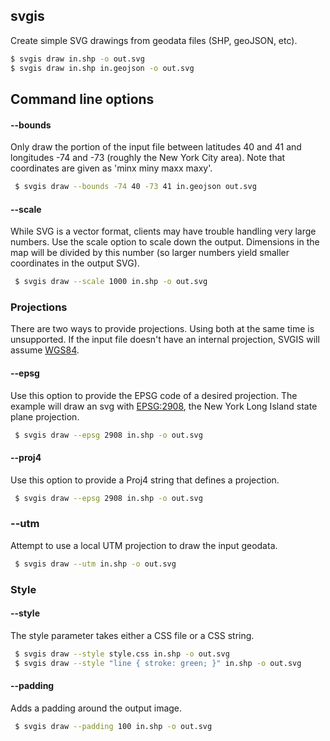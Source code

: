 svgis
-----

Create simple SVG drawings from geodata files (SHP, geoJSON, etc).

```bash
$ svgis draw in.shp -o out.svg
$ svgis draw in.shp in.geojson -o out.svg
````
## Command line options

#### --bounds

Only draw the portion of the input file between latitudes 40 and 41 and longitudes -74 and -73 (roughly the New York City area). Note that coordinates are given as 'minx miny maxx maxy'.

````bash
 $ svgis draw --bounds -74 40 -73 41 in.geojson out.svg
````

#### --scale

While SVG is a vector format, clients may have trouble handling very large numbers. Use the scale option to scale down the output. Dimensions in the map will be divided by this number (so larger numbers yield smaller coordinates in the output SVG). 

````bash
 $ svgis draw --scale 1000 in.shp -o out.svg
````

### Projections

There are two ways to provide projections. Using both at the same time is unsupported. If the input file doesn't have an internal projection, SVGIS will assume [WGS84](http://epsg.io/4326).

#### --epsg

Use this option to provide the EPSG code of a desired projection. The example will draw an svg with [EPSG:2908](http://epsg.io/2908), the New York Long Island state plane projection.

````bash
 $ svgis draw --epsg 2908 in.shp -o out.svg
````

#### --proj4

Use this option to provide a Proj4 string that defines a projection.

````bash
 $ svgis draw --epsg 2908 in.shp -o out.svg
````

### --utm

Attempt to use a local UTM projection to draw the input geodata.

````bash
 $ svgis draw --utm in.shp -o out.svg
````

### Style

#### --style

The style parameter takes either a CSS file or a CSS string.

````bash
 $ svgis draw --style style.css in.shp -o out.svg
 $ svgis draw --style "line { stroke: green; }" in.shp -o out.svg
````

#### --padding

Adds a padding around the output image.

````bash
 $ svgis draw --padding 100 in.shp -o out.svg
````

